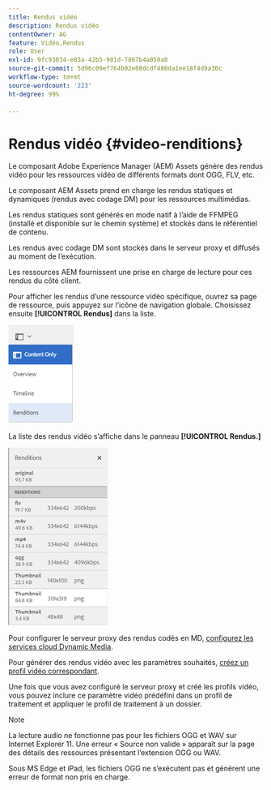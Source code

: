 ```yaml
---
title: Rendus vidéo
description: Rendus vidéo
contentOwner: AG
feature: Vidéo,Rendus
role: User
exl-id: 9fc93034-e83a-42b5-901d-7867b4a850a8
source-git-commit: 5d96c09ef764b02e08dcdf480da1ee18f4d9a30c
workflow-type: tm+mt
source-wordcount: '223'
ht-degree: 99%

---
```


# Rendus vidéo {#video-renditions}

Le composant Adobe Experience Manager (AEM) Assets génère des rendus vidéo pour les ressources vidéo de différents formats dont OGG, FLV, etc.

Le composant AEM Assets prend en charge les rendus statiques et dynamiques (rendus avec codage DM) pour les ressources multimédias.

Les rendus statiques sont générés en mode natif à l’aide de FFMPEG (installé et disponible sur le chemin système) et stockés dans le référentiel de contenu.

Les rendus avec codage DM sont stockés dans le serveur proxy et diffusés au moment de l’exécution.

Les ressources AEM fournissent une prise en charge de lecture pour ces rendus du côté client.

Pour afficher les rendus d’une ressource vidéo spécifique, ouvrez sa page de ressource, puis appuyez sur l’icône de navigation globale. Choisissez ensuite **[!UICONTROL Rendus]** dans la liste.

![chlimage_1-478](assets/chlimage_1-478.png)

La liste des rendus vidéo s’affiche dans le panneau **[!UICONTROL Rendus.]**

![chlimage_1-479](assets/chlimage_1-479.png)

Pour configurer le serveur proxy des rendus codés en MD, [configurez les services cloud Dynamic Media](config-dynamic.md).

Pour générer des rendus vidéo avec les paramètres souhaités, [créez un profil vidéo correspondant](video-profiles.md).

Une fois que vous avez configuré le serveur proxy et créé les profils vidéo, vous pouvez inclure ce paramètre vidéo prédéfini dans un profil de traitement et appliquer le profil de traitement à un dossier.

>[!NOTE]
>
>La lecture audio ne fonctionne pas pour les fichiers OGG et WAV sur Internet Explorer 11. Une erreur « Source non valide » apparaît sur la page des détails des ressources présentant l’extension OGG ou WAV.
>
>Sous MS Edge et iPad, les fichiers OGG ne s’exécutent pas et génèrent une erreur de format non pris en charge.
